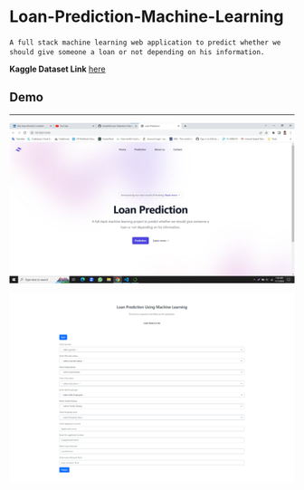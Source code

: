 # Loan-Prediction-Machine-Learning

`
A full stack machine learning web application to predict whether we should give someone a loan or not depending on his information.
`

__Kaggle Dataset Link__ [here](https://www.kaggle.com/datasets/altruistdelhite04/loan-prediction-problem-dataset/data)


## Demo
<hr>

![](https://github.com/Anas436/Loan-Prediction-Machine-Learning/blob/main/demo/page1.jpg)

![](https://github.com/Anas436/Loan-Prediction-Machine-Learning/blob/main/demo/page2.png)



